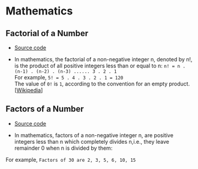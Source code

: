 # Mathematics

## Factorial of a Number

- [Source code](./factorial_of_n.cpp)

- In mathematics, the factorial of a non-negative integer n, denoted by n!, is the product of all positive integers less than or equal to n:
`n! = n . (n-1) . (n-2) . (n-3) ...... 3 . 2 . 1`  
For example,  `5! = 5 . 4 . 3 . 2 . 1 = 120`  
The value of `0!` is `1`, according to the convention for an empty product. [[Wikipedia](https://en.wikipedia.org/wiki/Factorial)]

## Factors of a Number

- [Source code](./factors_of_n.cpp)

- In mathematics, factors of a non-negative integer n, are positive integers less than n which completely divides n,i.e., they leave remainder 0 when n is divided by them:
  
For example,  `Factors of 30 are 2, 3, 5, 6, 10, 15`  
